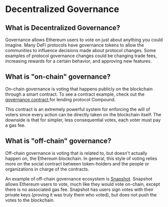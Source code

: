 # Decentralized Governance

## What is Decentralized Governance?

Governance allows Ethereum users to vote on just about anything you could imagine. Many DeFi protocols have governance tokens to allow the communities to influence decisions made about protocol changes. Some examples of protocol governance changes could be changing trade fees, increasing rewards for a certain behavior, and approving new features.

## What is "on-chain" governance?

On-chain governance is voting that happens publicly on the blockchain through a smart contract. To see a contract example, check out the [governance contract ](https://github.com/compound-finance/compound-protocol/blob/master/contracts/Governance/GovernorAlpha.sol)for lending protocol Compound. 

This contract is an extremely powerful system for enforcing the will of voters since every action can be directly taken on the blockchain itself. The downside is that for simpler, less consequential votes, each voter must pay a gas fee.

## What is "off-chain" governance?

Off-chain governance is voting that is related to, but doesn't actually happen on, the Ethereum blockchain. In general, this style of voting relies more on the social contract between token-holders and the people or organizations in charge of the contracts. 

An example of off-chain governance ecosystem is [Snapshot](https://snapshot.page/). Snapshot allows Ethereum users to vote, much like they would vote on-chain, except there is no associated gas fee. Snapshot has users sign votes with their private keys \(proving it was truly them who voted\), but does not push the votes to the blockchain.

